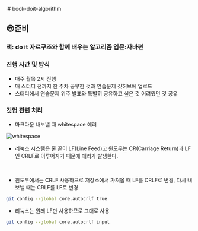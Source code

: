 
i# book-doit-algorithm
## 😎준비
### 책:  do it 자료구조와 함께 배우는 알고리즘 입문:자바편
### 진행 시간 및 방식
- 매주 월목 2시 진행
- 매 스터디 전까지 한 주차 공부한 것과 연습문제  깃허브에 업로드
- 스터디에서 연습문제 위주 발표와 특별히 공유하고 싶은 것 어려웠던 것 공유

### 깃헙 관련 처리
- 마크다운 내보낼 때 whitespace 에러


![whitespace](https://user-images.githubusercontent.com/69182630/221115408-74c12499-3e35-4f3b-a18a-dfef2fdf8f36.png)
 - 리눅스 시스템은 줄 끝이 LF(Line Feed)고 윈도우는 CR(Carriage Return)과 LF인 CRLF로 이루어지기 때문에 에러가 발생한다.

 <br>

 - 윈도우에서는 CRLF 사용하므로 저장소에서 가져올 때 LF를 CRLF로 변경, 다시 내보낼 때는 CRLF를 LF로 변경

 ```bash
 git config --global core.autocrlf true
 ```
 - 리눅스는 원래 LF만 사용하므로 그대로 사용
 ```bash
 git config --global core.autocrlf input
 ```
